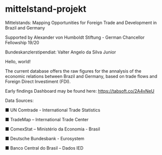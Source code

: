# mittelstand-projekt
Mittelstands: Mapping Opportunities for Foreign Trade and Development in Brazil and Germany

Supported by Alexander von Humboldt Stiftung - German Chancellor Fellowship 19/20 

Bundeskanzlerstipendiat: 	Valter Angelo da Silva Junior

Hello, world!

The current database offers the raw figures for the annalysis of the economic relations between Brazil and Germany, based on trade flows and Foreign Direct Investiment (FDI).

Early findings Dashboard may be found here: https://tabsoft.co/2A4vNeU

Data Sources:

■ UN Comtrade - International Trade Statistics

■ TradeMap – International Trade Center

■ ComexStat – Ministério da Economia - Brasil

■ Deutsche Bundesbank - Eurosystem

■ Banco Central do Brasil – Dados IED
